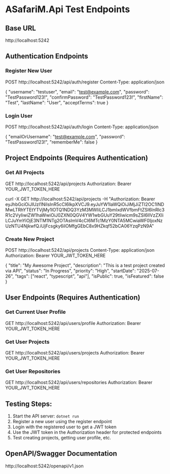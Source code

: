 # ASafariM.Api Test Endpoints

## Base URL
http://localhost:5242

## Authentication Endpoints

### Register New User
POST http://localhost:5242/api/auth/register
Content-Type: application/json

{
  "username": "testuser",
  "email": "test@example.com",
  "password": "TestPassword123!",
  "confirmPassword": "TestPassword123!",
  "firstName": "Test",
  "lastName": "User",
  "acceptTerms": true
}

### Login User
POST http://localhost:5242/api/auth/login
Content-Type: application/json

{
  "emailOrUsername": "test@example.com",
  "password": "TestPassword123!",
  "rememberMe": false
}

## Project Endpoints (Requires Authentication)

### Get All Projects
GET http://localhost:5242/api/projects
Authorization: Bearer YOUR_JWT_TOKEN_HERE

curl -X GET http://localhost:5242/api/projects -H "Authorization: Bearer eyJhbGciOiJIUzI1NiIsInR5cCI6IkpXVCJ9.eyJuYW1laWQiOiJiMjJiZTI2OC1lNDMwLTRhYTEtYTVjMy1lOTQ1NDQ3YzM3MWIiLCJ1bmlxdWVfbmFtZSI6InRlc3R1c2VyIiwiZW1haWwiOiJ0ZXN0QGV4YW1wbGUuY29tIiwicm9sZSI6IlVzZXIiLCJuYmYiOjE3NTM1NTg2OTAsImV4cCI6MTc1MzY0NTA5MCwiaWF0IjoxNzUzNTU4NjkwfQ.iUjFcsgky6ilOMfgGEbC8x9HZkqf52bCA06YzqPzN9A"

### Create New Project
POST http://localhost:5242/api/projects
Content-Type: application/json
Authorization: Bearer YOUR_JWT_TOKEN_HERE

{
  "title": "My Awesome Project",
  "description": "This is a test project created via API",
  "status": "In Progress",
  "priority": "High",
  "startDate": "2025-07-26",
  "tags": ["react", "typescript", "api"],
  "isPublic": true,
  "isFeatured": false
}

## User Endpoints (Requires Authentication)

### Get Current User Profile
GET http://localhost:5242/api/users/profile
Authorization: Bearer YOUR_JWT_TOKEN_HERE

### Get User Projects
GET http://localhost:5242/api/users/projects
Authorization: Bearer YOUR_JWT_TOKEN_HERE

### Get User Repositories
GET http://localhost:5242/api/users/repositories
Authorization: Bearer YOUR_JWT_TOKEN_HERE

## Testing Steps:
1. Start the API server: `dotnet run`
2. Register a new user using the register endpoint
3. Login with the registered user to get a JWT token
4. Use the JWT token in the Authorization header for protected endpoints
5. Test creating projects, getting user profile, etc.

## OpenAPI/Swagger Documentation
http://localhost:5242/openapi/v1.json
